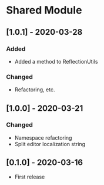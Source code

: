 # Shared Module

## [1.0.1] - 2020-03-28

### Added
- Added a method to ReflectionUtils

### Changed
- Refactoring, etc.

## [1.0.0] - 2020-03-21

### Changed
- Namespace refactoring
- Split editor localization string

## [0.1.0] - 2020-03-16
- First release